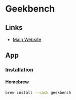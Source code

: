 # Geekbench

## Links

- [Main Website](https://geekbench.com)

## App

### Installation

#### Homebrew

```sh
brew install --cask geekbench
```
